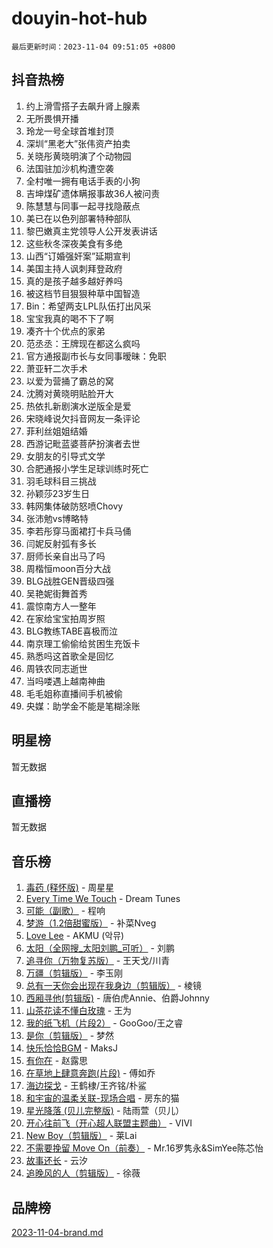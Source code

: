 # douyin-hot-hub

`最后更新时间：2023-11-04 09:51:05 +0800`

## 抖音热榜

1. 约上滑雪搭子去飙升肾上腺素
1. 无所畏惧开播
1. 玲龙一号全球首堆封顶
1. 深圳“黑老大”张伟资产拍卖
1. 关晓彤黄晓明演了个动物园
1. 法国驻加沙机构遭空袭
1. 全村唯一拥有电话手表的小狗
1. 吉坤煤矿遗体瞒报事故36人被问责
1. 陈慧慧与同事一起寻找隐蔽点
1. 美已在以色列部署特种部队
1. 黎巴嫩真主党领导人公开发表讲话
1. 这些秋冬深夜美食有多绝
1. 山西“订婚强奸案”延期宣判
1. 美国主持人讽刺拜登政府
1. 真的是孩子越多越好养吗
1. 被这档节目狠狠种草中国智造
1. Bin：希望两支LPL队伍打出风采
1. 宝宝我真的喝不下了啊
1. 凑齐十个优点的家弟
1. 范丞丞：王牌现在都这么疯吗
1. 官方通报副市长与女同事暧昧：免职
1. 萧亚轩二次手术
1. 以爱为营捅了霸总的窝
1. 沈腾对黄晓明贴脸开大
1. 热依扎新剧演水逆版全是爱
1. 宋晓峰说欠抖音网友一条评论
1. 菲利丝姐姐结婚
1. 西游记毗蓝婆菩萨扮演者去世
1. 女朋友的引导式文学
1. 合肥通报小学生足球训练时死亡
1. 羽毛球科目三挑战
1. 孙颖莎23岁生日
1. 韩网集体破防怒喷Chovy
1. 张沛勉vs博略特
1. 李若彤穿马面裙打卡兵马俑
1. 闫妮反射弧有多长
1. 厨师长亲自出马了吗
1. 周楷恒moon百分大战
1. BLG战胜GEN晋级四强
1. 吴艳妮街舞首秀
1. 震惊南方人一整年
1. 在家给宝宝拍周岁照
1. BLG教练TABE喜极而泣
1. 南京理工偷偷给贫困生充饭卡
1. 熟悉吗这首歌全是回忆
1. 周铁农同志逝世
1. 当吗喽遇上越南神曲
1. 毛毛姐称直播间手机被偷
1. 央媒：助学金不能是笔糊涂账

## 明星榜

暂无数据

## 直播榜

暂无数据

## 音乐榜

1. [毒药 (释怀版)](https://sf6-cdn-tos.douyinstatic.com/obj/tos-cn-ve-2774/oYILMEAzspdZBIzy4frJNB8ZHPHWAhiwowd4Ad) - 周星星
1. [Every Time We Touch](https://sf3-cdn-tos.douyinstatic.com/obj/tos-cn-ve-2774/ogN6lUKQeBBfEVhIOMikG1CcJjugxk1tztZyhP) - Dream Tunes
1. [可能（副歌）](https://sf6-cdn-tos.douyinstatic.com/obj/tos-cn-ve-2774/cde1731888894259b333569393c2fb51) - 程响
1. [梦游（1.2倍甜蜜版）](https://sf3-cdn-tos.douyinstatic.com/obj/tos-cn-ve-2774/o4gyAUm8hwufoEABmwVIiQtHsFuGzAEEWtNMzo) - 补菜Nveg
1. [Love Lee](https://sf6-cdn-tos.douyinstatic.com/obj/tos-cn-ve-2774/o05GbkJGbCBTdDnMtB0fwOYgkeZp23vrWQDQBS) - AKMU (악뮤)
1. [太阳（全网搜_太阳刘鹏_可听）](https://sf6-cdn-tos.douyinstatic.com/obj/tos-cn-ve-2774/ogWbyIQnlBFImVbeDocRdCIYtBHlbJXgfZMvgz) - 刘鹏
1. [追寻你（万物复苏版）](https://sf6-cdn-tos.douyinstatic.com/obj/tos-cn-ve-2774/oYeAZJsbjIDit9APmBg8u6uDUQnHmoCf3gbo74) - 王天戈/川青
1. [万疆（剪辑版）](https://sf3-cdn-tos.douyinstatic.com/obj/tos-cn-ve-2774/ooG7oVgFlDTelKCjCsTTobQvbdtj1BBQXnfZd8) - 李玉刚
1. [总有一天你会出现在我身边（剪辑版）](https://sf6-cdn-tos.douyinstatic.com/obj/tos-cn-ve-2774/oMLsHwhWW7CYoAhoWB9EXUQIzNBsfAJxpAoxCU) - 棱镜
1. [西厢寻他(剪辑版)](https://sf3-cdn-tos.douyinstatic.com/obj/tos-cn-ve-2774/oUsAVfAQKlRNxEv5qxvIB8o5qmIWUcXbzJKJhw) - 唐伯虎Annie、伯爵Johnny
1. [山茶花读不懂白玫瑰](https://sf3-cdn-tos.douyinstatic.com/obj/tos-cn-ve-2774/osfn8B7DktrRHEPJgPCfDbw7QDQEkwC16BxZg9) - 王为
1. [我的纸飞机（片段2）](https://sf3-cdn-tos.douyinstatic.com/obj/tos-cn-ve-2774/oM2ZrKcg2CD5AeRB2gkeXOFB1IxAGJdZPazYHf) - GooGoo/王之睿
1. [是你（剪辑版）](https://sf6-cdn-tos.douyinstatic.com/obj/tos-cn-ve-2774/46019dae783c4c969944217fe1cfafc4) - 梦然
1. [快乐恰恰BGM](https://sf6-cdn-tos.douyinstatic.com/obj/tos-cn-ve-2774/07b173ca7d2f40f3ba0b97ac7fa3a44a) - MaksJ
1. [有你在](https://sf6-cdn-tos.douyinstatic.com/obj/tos-cn-ve-2774/o8zImmNsI8B0yfAW5FKAB1oBhkMAlIrwsZEi1V) - 赵露思
1. [在草地上肆意奔跑(片段)](https://sf3-cdn-tos.douyinstatic.com/obj/tos-cn-ve-2774/8831d494742f45dabdfa8adb8b817259) - 傅如乔
1. [海边探戈](https://sf6-cdn-tos.douyinstatic.com/obj/tos-cn-ve-2774/os9gE0VQCGqt6VQkZDyBBYvfSDY0QFe3vVmubn) - 王鹤棣/王齐铭/朴鲨
1. [和宇宙的温柔关联-现场合唱](https://sf6-cdn-tos.douyinstatic.com/obj/tos-cn-ve-2774/o0hONGDYQBgk0e5bqDeQOonVmncA6tC2nBwZLT) - 房东的猫
1. [星光降落 (贝儿完整版)](https://sf6-cdn-tos.douyinstatic.com/obj/tos-cn-ve-2774/okwB9hAwyAtsFFkFBzAX1hOOfQuIoMNs0W2Mwr) - 陆雨萱（贝儿）
1. [开心往前飞（开心超人联盟主题曲）](https://sf6-cdn-tos.douyinstatic.com/obj/tos-cn-ve-2774/9d8fb7c82cf1421fb93a9fe925275e0a) - VIVI
1. [New Boy（剪辑版）](https://sf3-cdn-tos.douyinstatic.com/obj/tos-cn-ve-2774/oAozkaGFcPxBerw7nBQfYf8z6CgCZAblDka2cl) - 莱Lai
1. [不需要挽留 Move On（前奏）](https://sf3-cdn-tos.douyinstatic.com/obj/tos-cn-ve-2774/ooCBhgCCkF4nExzQL9WZSUbitfA8IsDkgQIYhe) - Mr.16罗隽永&SimYee陈芯怡
1. [故事还长](https://sf3-cdn-tos.douyinstatic.com/obj/tos-cn-ve-2774/30a26758c8594f0ab81ac675c33ee2c5) - 云汐
1. [追晚风的人（剪辑版）](https://sf3-cdn-tos.douyinstatic.com/obj/tos-cn-ve-2774/560835060af84ac29cd5c12e2a98f7eb) - 徐薇

## 品牌榜

[2023-11-04-brand.md](2023-11-04-brand.md)
